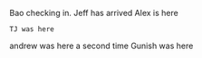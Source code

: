 Bao checking in.
Jeff has arrived
Alex is here

`TJ was here`

andrew was here a second time
Gunish was here

